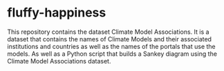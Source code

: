 # fluffy-happiness
This repository contains the dataset Climate Model Associations. It is a dataset that contains the names of Climate Models and their associated institutions and countries as well as the names of the portals that use the models. As well as a Python script that builds a Sankey diagram using the Climate Model Associations dataset.

